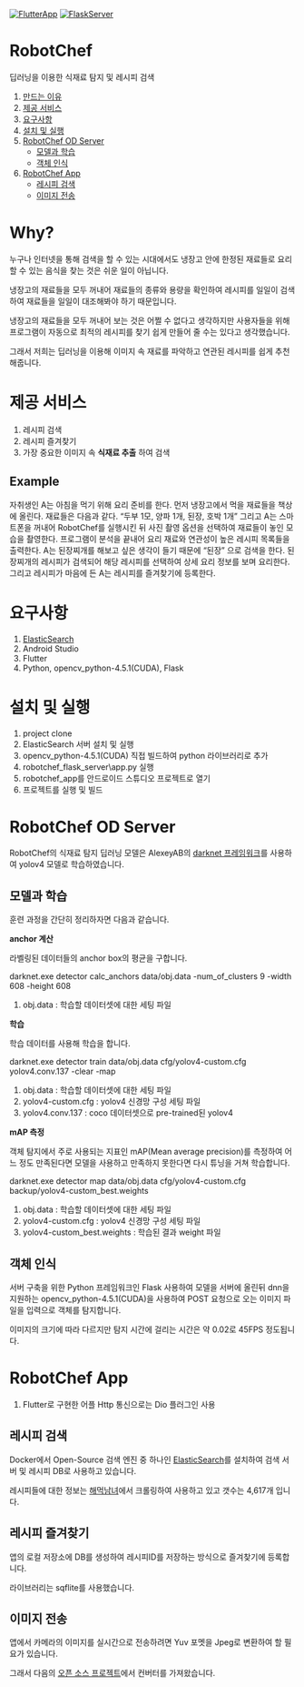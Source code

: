 [![FlutterApp](https://github.com/hookSSi/RobotChef/actions/workflows/flutter.yml/badge.svg)](https://github.com/hookSSi/RobotChef/actions/workflows/flutter.yml)
[![FlaskServer](https://github.com/hookSSi/RobotChef/actions/workflows/python.yml/badge.svg)](https://github.com/hookSSi/RobotChef/actions/workflows/python.yml)

RobotChef
==============================

딥러닝을 이용한 식재료 탐지 및 레시피 검색

1. [만드는 이유](#Why?)
2. [제공 서비스](#제공-서비스)
3. [요구사항](#요구사항)
4. [설치 및 실행](#설치-및-실행)
5. [RobotChef OD Server](#RobotChef-OD-Server)
    * [모델과 학습](#모델과-학습)
    * [객체 인식](#객체-인식)
6. [RobotChef App](#RobotChef-App)
    * [레시피 검색](#레시피-검색)
    * [이미지 전송](#이미지-전송)

# Why?
누구나 인터넷을 통해 검색을 할 수 있는 시대에서도 냉장고 안에 한정된 재료들로 요리할 수 있는 음식을 찾는 것은 쉬운 일이 아닙니다.
 
냉장고의 재료들을 모두 꺼내어 재료들의 종류와 용량을 확인하여 레시피를 일일이 검색하여 재료들을 일일이 대조해봐야 하기 때문입니다.

냉장고의 재료들을 모두 꺼내어 보는 것은 어쩔 수 없다고 생각하지만 사용자들을 위해 프로그램이 자동으로 최적의 레시피를 찾기 쉽게 만들어 줄 수는 있다고 생각했습니다.
 
그래서 저희는 딥러닝을 이용해 이미지 속 재료를 파악하고 연관된 레시피를 쉽게 추천해줍니다.

# 제공 서비스
1. 레시피 검색
2. 레시피 즐겨찾기
3. 가장 중요한 이미지 속 **식재료 추출** 하여 검색

## Example

자취생인 A는 아침을 먹기 위해 요리 준비를 한다. 먼저 냉장고에서 먹을 재료들을 책상에 올린다. 재료들은 다음과 같다. “두부 1모, 양파 1개, 된장, 호박 1개” 그리고 A는 스마트폰을 꺼내어 RobotChef를 실행시킨 뒤 사진 촬영 옵션을 선택하여 재료들이 놓인 모습을 촬영한다. 프로그램이 분석을 끝내어 요리 재료와 연관성이 높은 레시피 목록들을 출력한다. A는 된장찌개를 해보고 싶은 생각이 들기 때문에 “된장” 으로 검색을 한다. 된장찌개의 레시피가 검색되어 해당 레시피를 선택하여 상세 요리 정보를 보며 요리한다. 그리고 레시피가 마음에 든 A는 레시피를 즐겨찾기에 등록한다.

# 요구사항

1. [ElasticSearch](https://github.com/elastic/elasticsearch)
3. Android Studio
4. Flutter
5. Python, opencv_python-4.5.1(CUDA), Flask

# 설치 및 실행
1. project clone
2. ElasticSearch 서버 설치 및 실행
3. opencv_python-4.5.1(CUDA) 직접 빌드하여 python 라이브러리로 추가
4. robotchef_flask_server\app.py 실행
5. robotchef_app를 안드로이드 스튜디오 프로젝트로 열기
6. 프로젝트를 실행 및 빌드  

# RobotChef OD Server

RobotChef의 식재료 탐지 딥러닝 모델은 AlexeyAB의 [darknet 프레임워크](https://github.com/AlexeyAB/darknet)를 사용하여 yolov4 모델로 학습하였습니다.

## 모델과 학습

훈련 과정을 간단히 정리하자면 다음과 같습니다.

**anchor 계산**

라벨링된 데이터들의 anchor box의 평균을 구합니다.

darknet.exe detector calc_anchors data/obj.data -num_of_clusters 9 -width 608 -height 608

1. obj.data : 학습할 데이터셋에 대한 세팅 파일

**학습**

학습 데이터를 사용해 학습을 합니다.

darknet.exe detector train data/obj.data cfg/yolov4-custom.cfg yolov4.conv.137 -clear -map

1. obj.data : 학습할 데이터셋에 대한 세팅 파일
2. yolov4-custom.cfg : yolov4 신경망 구성 세팅 파일
3. yolov4.conv.137 : coco 데이터셋으로 pre-trained된 yolov4

**mAP 측정**

객체 탐지에서 주로 사용되는 지표인 mAP(Mean average precision)를 측정하여 어느 정도 만족된다면 모델을 사용하고 만족하지 못한다면 다시 튜닝을 거쳐 학습합니다.

darknet.exe detector map data/obj.data cfg/yolov4-custom.cfg backup/yolov4-custom_best.weights

1. obj.data : 학습할 데이터셋에 대한 세팅 파일
2. yolov4-custom.cfg : yolov4 신경망 구성 세팅 파일
3. yolov4-custom_best.weights : 학습된 결과 weight 파일

## 객체 인식
서버 구축을 위한 Python 프레임워크인 Flask 사용하여 모델을 서버에 올린뒤 dnn을 지원하는 opencv_python-4.5.1(CUDA)을 사용하여 POST 요청으로 오는 이미지 파일을 입력으로 객체를 탐지합니다.

이미지의 크기에 따라 다르지만 탐지 시간에 걸리는 시간은 약 0.02로 45FPS 정도됩니다.

# RobotChef App
1. Flutter로 구현한 어플 Http 통신으로는 Dio 플러그인 사용

## 레시피 검색
Docker에서 Open-Source 검색 엔진 중 하나인 [ElasticSearch](https://github.com/elastic/elasticsearch)를 설치하여 검색 서버 및 레시피 DB로 사용하고 있습니다.

레시피들에 대한 정보는 [해먹남녀](https://haemukja.com/)에서 크롤링하여 사용하고 있고 갯수는 4,617개 입니다.

## 레시피 즐겨찾기
앱의 로컬 저장소에 DB를 생성하여 레시피ID를 저장하는 방식으로 즐겨찾기에 등록합니다.

라이브러리는 sqflite를 사용했습니다.

## 이미지 전송
앱에서 카메라의 이미지를 실시간으로 전송하려면 Yuv 포멧을 Jpeg로 변환하여 할 필요가 있습니다. 

그래서 다음의 [오픈 소스 프로젝트](https://github.com/tomerblecher/YUV_2_RGB)에서 컨버터를 가져왔습니다.
